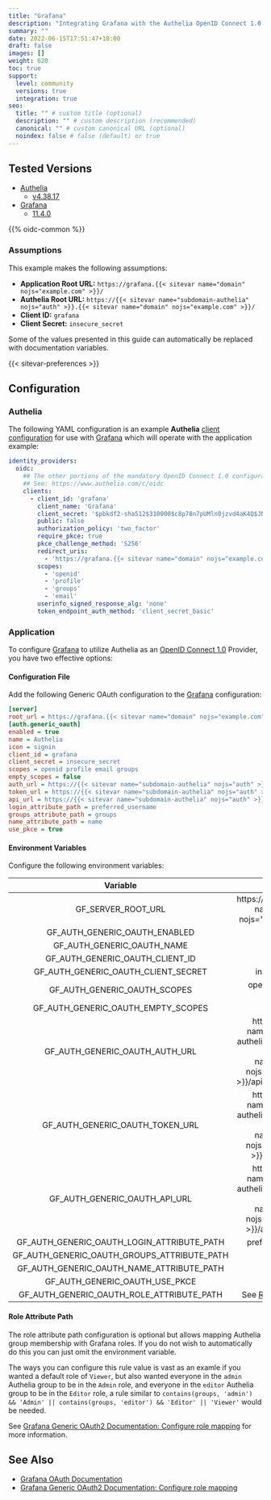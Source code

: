 ```yaml
---
title: "Grafana"
description: "Integrating Grafana with the Authelia OpenID Connect 1.0 Provider."
summary: ""
date: 2022-06-15T17:51:47+10:00
draft: false
images: []
weight: 620
toc: true
support:
  level: community
  versions: true
  integration: true
seo:
  title: "" # custom title (optional)
  description: "" # custom description (recommended)
  canonical: "" # custom canonical URL (optional)
  noindex: false # false (default) or true
---
```


## Tested Versions

* [Authelia]
  * [v4.38.17](https://github.com/authelia/authelia/releases/tag/v4.38.17)
* [Grafana]
  * [11.4.0](https://github.com/grafana/grafana/releases/tag/v11.4.0)

{{% oidc-common %}}

### Assumptions

This example makes the following assumptions:

* __Application Root URL:__ `https://grafana.{{< sitevar name="domain" nojs="example.com" >}}/`
* __Authelia Root URL:__ `https://{{< sitevar name="subdomain-authelia" nojs="auth" >}}.{{< sitevar name="domain" nojs="example.com" >}}/`
* __Client ID:__ `grafana`
* __Client Secret:__ `insecure_secret`

Some of the values presented in this guide can automatically be replaced with documentation variables.

{{< sitevar-preferences >}}

## Configuration

### Authelia

The following YAML configuration is an example __Authelia__ [client configuration] for use with [Grafana] which will
operate with the application example:

```yaml {title="configuration.yml"}
identity_providers:
  oidc:
    ## The other portions of the mandatory OpenID Connect 1.0 configuration go here.
    ## See: https://www.authelia.com/c/oidc
    clients:
      - client_id: 'grafana'
        client_name: 'Grafana'
        client_secret: '$pbkdf2-sha512$310000$c8p78n7pUMln0jzvd4aK4Q$JNRBzwAo0ek5qKn50cFzzvE9RXV88h1wJn5KGiHrD0YKtZaR/nCb2CJPOsKaPK0hjf.9yHxzQGZziziccp6Yng'  # The digest of 'insecure_secret'.
        public: false
        authorization_policy: 'two_factor'
        require_pkce: true
        pkce_challenge_method: 'S256'
        redirect_uris:
          - 'https://grafana.{{< sitevar name="domain" nojs="example.com" >}}/login/generic_oauth'
        scopes:
          - 'openid'
          - 'profile'
          - 'groups'
          - 'email'
        userinfo_signed_response_alg: 'none'
        token_endpoint_auth_method: 'client_secret_basic'
```

### Application

To configure [Grafana] to utilize Authelia as an [OpenID Connect 1.0] Provider, you have two effective options:

#### Configuration File

Add the following Generic OAuth configuration to the [Grafana] configuration:

```ini
[server]
root_url = https://grafana.{{< sitevar name="domain" nojs="example.com" >}}
[auth.generic_oauth]
enabled = true
name = Authelia
icon = signin
client_id = grafana
client_secret = insecure_secret
scopes = openid profile email groups
empty_scopes = false
auth_url = https://{{< sitevar name="subdomain-authelia" nojs="auth" >}}.{{< sitevar name="domain" nojs="example.com" >}}/api/oidc/authorization
token_url = https://{{< sitevar name="subdomain-authelia" nojs="auth" >}}.{{< sitevar name="domain" nojs="example.com" >}}/api/oidc/token
api_url = https://{{< sitevar name="subdomain-authelia" nojs="auth" >}}.{{< sitevar name="domain" nojs="example.com" >}}/api/oidc/userinfo
login_attribute_path = preferred_username
groups_attribute_path = groups
name_attribute_path = name
use_pkce = true
```

#### Environment Variables

Configure the following environment variables:

|                  Variable                   |                                            Value                                             |
|:-------------------------------------------:|:--------------------------------------------------------------------------------------------:|
|             GF_SERVER_ROOT_URL              |                           https://grafana.{{< sitevar name="domain" nojs="example.com" >}}                           |
|        GF_AUTH_GENERIC_OAUTH_ENABLED        |                                             true                                             |
|         GF_AUTH_GENERIC_OAUTH_NAME          |                                           Authelia                                           |
|       GF_AUTH_GENERIC_OAUTH_CLIENT_ID       |                                           grafana                                            |
|     GF_AUTH_GENERIC_OAUTH_CLIENT_SECRET     |                                       insecure_secret                                        |
|        GF_AUTH_GENERIC_OAUTH_SCOPES         |                                 openid profile email groups                                  |
|     GF_AUTH_GENERIC_OAUTH_EMPTY_SCOPES      |                                            false                                             |
|       GF_AUTH_GENERIC_OAUTH_AUTH_URL        | https://{{< sitevar name="subdomain-authelia" nojs="auth" >}}.{{< sitevar name="domain" nojs="example.com" >}}/api/oidc/authorization |
|       GF_AUTH_GENERIC_OAUTH_TOKEN_URL       |     https://{{< sitevar name="subdomain-authelia" nojs="auth" >}}.{{< sitevar name="domain" nojs="example.com" >}}/api/oidc/token     |
|        GF_AUTH_GENERIC_OAUTH_API_URL        |    https://{{< sitevar name="subdomain-authelia" nojs="auth" >}}.{{< sitevar name="domain" nojs="example.com" >}}/api/oidc/userinfo     |
| GF_AUTH_GENERIC_OAUTH_LOGIN_ATTRIBUTE_PATH  |                                      preferred_username                                      |
| GF_AUTH_GENERIC_OAUTH_GROUPS_ATTRIBUTE_PATH |                                            groups                                            |
|  GF_AUTH_GENERIC_OAUTH_NAME_ATTRIBUTE_PATH  |                                             name                                             |
|       GF_AUTH_GENERIC_OAUTH_USE_PKCE        |                                             true                                             |
|  GF_AUTH_GENERIC_OAUTH_ROLE_ATTRIBUTE_PATH  |                                  See [Role Attribute Path]                                   |

[Role Attribute Path]: #role-attribute-path

#### Role Attribute Path

The role attribute path configuration is optional but allows mapping Authelia group membership with Grafana roles. If
you do not wish to automatically do this you can just omit the environment variable.

The ways you can configure this rule value is vast as an examle if you wanted a default role of `Viewer`, but also
wanted everyone in the `admin` Authelia group to be in the `Admin` role, and everyone in the `editor` Authelia group to
be in the `Editor` role, a rule similar to
`contains(groups, 'admin') && 'Admin' || contains(groups, 'editor') && 'Editor' || 'Viewer'` would be needed.

See [Grafana Generic OAuth2 Documentation: Configure role mapping] for more information.

## See Also

* [Grafana OAuth Documentation](https://grafana.com/docs/grafana/latest/auth/generic-oauth/)
* [Grafana Generic OAuth2 Documentation: Configure role mapping]

[Authelia]: https://www.authelia.com
[Grafana]: https://grafana.com/
[OpenID Connect 1.0]: ../../openid-connect/introduction.md
[Grafana Generic OAuth2 Documentation: Configure role mapping]: https://grafana.com/docs/grafana/latest/setup-grafana/configure-security/configure-authentication/generic-oauth/#configure-role-mapping
[client configuration]: ../../../configuration/identity-providers/openid-connect/clients.md
